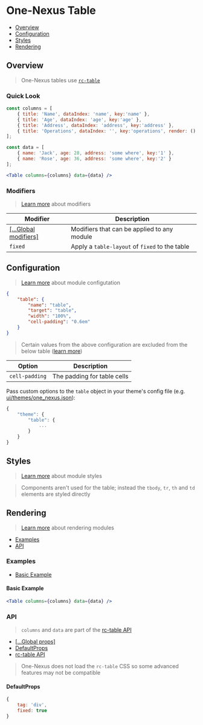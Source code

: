 # One-Nexus Table

* [Overview](#overview)
* [Configuration](#configuration)
* [Styles](#styles)
* [Rendering](#rendering)

## Overview

> One-Nexus tables use [`rc-table`](https://github.com/react-component/table)

### Quick Look

```js
const columns = [
    { title: 'Name', dataIndex: 'name', key:'name' }, 
    { title: 'Age', dataIndex: 'age', key:'age' }, 
    { title: 'Address', dataIndex: 'address', key:'address' }, 
    { title: 'Operations', dataIndex: '', key:'operations', render: () => <a href='#'>Delete</a> }
];

const data = [
    { name: 'Jack', age: 28, address: 'some where', key:'1' },
    { name: 'Rose', age: 36, address: 'some where', key:'2' }
];
```

```jsx
<Table columns={columns} data={data} />
```

### Modifiers

> [Learn more](https://github.com/esr360/One-Nexus/wiki/Modifiers) about modifiers

<table class="table">
    <thead>
        <tr>
            <th>Modifier</th>
            <th>Description</th>
        </tr>
    </thead>
    <tbody>
        <tr>
            <td><a href="https://github.com/esr360/One-Nexus/wiki/Global-Modifiers">[...Global modifiers]</a></td>
            <td>Modifiers that can be applied to any module</td>
        </tr>
        <tr>
            <td><code>fixed</code></td>
            <td>Apply a <code>table-layout</code> of <code>fixed</code> to the table</td>
        </tr>
    </tbody>
</table>

## Configuration

> [Learn more](https://github.com/esr360/One-Nexus/wiki/Module-Configuration) about module configutation

```json
{
    "table": {
        "name": "table",
        "target": "table",
        "width": "100%",
        "cell-padding": "0.6em"
    }
}
```

> Certain values from the above configuration are excluded from the below table ([learn more](https://github.com/esr360/One-Nexus/tree/master/src/ui/modules#documenting-configuration-properties))

<table class="table">
    <thead>
        <tr>
            <th>Option</th>
            <th>Description</th>
        </tr>
    </thead>
    <tbody>
        <tr>
            <td><code>cell-padding</code></td>
            <td>The padding for table cells</td>
        </tr>
    </tbody>
</table>

Pass custom options to the `table` object in your theme's config file (e.g. [ui/themes/one_nexus.json](../../../themes/one_nexus.json)):

```js
{
    "theme": {
        "table": {
            ...
        }
    }
}
```

## Styles

> [Learn more](https://github.com/esr360/One-Nexus/wiki/Styling-a-module) about module styles

> Components aren't used for the table; instead the `tbody`, `tr`, `th` and `td` elements are styled directly

## Rendering

> [Learn more](https://github.com/esr360/One-Nexus/wiki/Rendering-a-module) about rendering modules

* [Examples](#examples)
* [API](#api)

### Examples

* [Basic Example](#basic-example)

#### Basic Example

```jsx
<Table columns={columns} data={data} />
```

### API

> `columns` and `data` are part of the [rc-table API](https://github.com/react-component/table#api)

* [[...Global props]](https://github.com/esr360/One-Nexus/wiki/Rendering-a-module#global-props)
* [DefaultProps](#defaultprops)
* [rc-table API](https://github.com/react-component/table#api)

> One-Nexus does not load the `rc-table` CSS so some advanced features may not be compatible

#### DefaultProps

```js
{
    tag: 'div',
    fixed: true
}
```